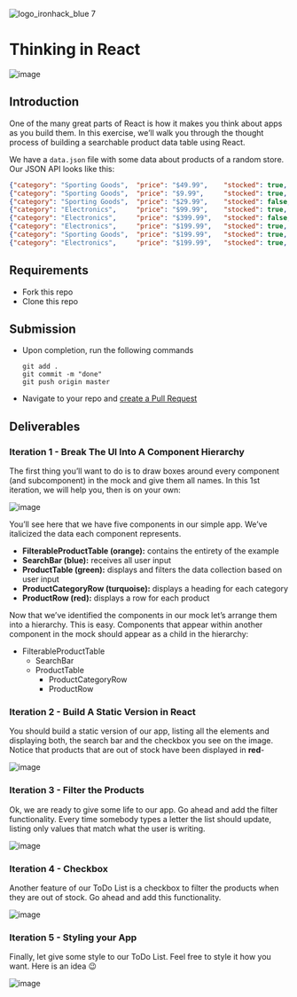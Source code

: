 ![logo_ironhack_blue 7](https://user-images.githubusercontent.com/23629340/40541063-a07a0a8a-601a-11e8-91b5-2f13e4e6b441.png)

# Thinking in React

![image](https://media.giphy.com/media/AnRrZMk7NNf4oF8IzS/giphy.gif)

## Introduction

One of the many great parts of React is how it makes you think about apps as you build them. In this exercise, we’ll walk you through the thought process of building a searchable product data table using React.

We have a `data.json` file with some data about products of a random store. Our JSON API looks like this:

```json
{"category": "Sporting Goods",  "price": "$49.99",    "stocked": true,    "name": "Football"},
{"category": "Sporting Goods",  "price": "$9.99",     "stocked": true,    "name": "Baseball"},
{"category": "Sporting Goods",  "price": "$29.99",    "stocked": false,   "name": "Basketball"},
{"category": "Electronics",     "price": "$99.99",    "stocked": true,    "name": "iPod Touch"},
{"category": "Electronics",     "price": "$399.99",   "stocked": false,   "name": "iPhone X"},
{"category": "Electronics",     "price": "$199.99",   "stocked": true,    "name": "iPad Mini"},
{"category": "Sporting Goods",  "price": "$199.99",   "stocked": true,    "name": "Tennis Balls"},
{"category": "Electronics",     "price": "$199.99",   "stocked": true,    "name": "Huawei P10"}
```

## Requirements

- Fork this repo
- Clone this repo


## Submission

- Upon completion, run the following commands

  ```
  git add .
  git commit -m "done"
  git push origin master
  ```

- Navigate to your repo and [create a Pull Request](https://help.github.com/articles/creating-a-pull-request/)

## Deliverables

### Iteration 1 - Break The UI Into A Component Hierarchy

The first thing you’ll want to do is to draw boxes around every component (and subcomponent) in the mock and give them all names. In this 1st iteration, we will help you, then is on your own:

![image](https://user-images.githubusercontent.com/23629340/42808309-54d1594a-89b3-11e8-9df3-450127e4459e.png)

You’ll see here that we have five components in our simple app. We’ve italicized the data each component represents.

- **FilterableProductTable (orange):** contains the entirety of the example
- **SearchBar (blue):** receives all user input
- **ProductTable (green):** displays and filters the data collection based on user input
- **ProductCategoryRow (turquoise):** displays a heading for each category
- **ProductRow (red):** displays a row for each product

Now that we’ve identified the components in our mock let’s arrange them into a hierarchy. This is easy. Components that appear within another component in the mock should appear as a child in the hierarchy:

- FilterableProductTable
  - SearchBar
  - ProductTable
    - ProductCategoryRow
    - ProductRow

### Iteration 2 - Build A Static Version in React

You should build a static version of our app, listing all the elements and displaying both, the search bar and the checkbox you see on the image. Notice that products that are out of stock have been displayed in **red**-

![image](https://user-images.githubusercontent.com/23629340/42808421-95a78a66-89b3-11e8-85c1-3246127a7f1a.png)

### Iteration 3 - Filter the Products

Ok, we are ready to give some life to our app. Go ahead and add the filter functionality. Every time somebody types a letter the list should update, listing only values that match what the user is writing.

![image](https://media.giphy.com/media/AnRrZMk7NNf4oF8IzS/giphy.gif)

### Iteration 4 - Checkbox

Another feature of our ToDo List is a checkbox to filter the products when they are out of stock. Go ahead and add this functionality.

![image](https://user-images.githubusercontent.com/23629340/42809079-fdbe9418-89b4-11e8-9234-3e54db8acfc0.png)

### Iteration 5 - Styling your App

Finally, let give some style to our ToDo List. Feel free to style it how you want. Here is an idea :wink:

![image](https://user-images.githubusercontent.com/23629340/42810831-2a0a3046-89b9-11e8-9f75-4715f6e52212.png)